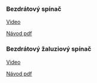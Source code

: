 ### Bezdrátový spínač

[Video](https://www.youtube.com/watch?v=nKRhQYD0xXM)

[Návod pdf](https://www.legrand.cz/sites/default/files/2021-03/Legrand%20wirth%20Netatmo%20-%20%20bezdr%C3%A1tov%C3%BD%20sp%C3%ADna%C4%8D.pdf)


### Bezdrátový žaluziový spínač

[Video](https://www.youtube.com/watch?v=FDQ2oZSadik)

[Návod pdf](https://www.legrand.cz/sites/default/files/2021-03/Legrand%20wirth%20Netatmo%20-%20%20bezdr%C3%A1tov%C3%BD%20%C5%BEaluziov%C3%BD%20sp%C3%ADna%C4%8D.pdf)
